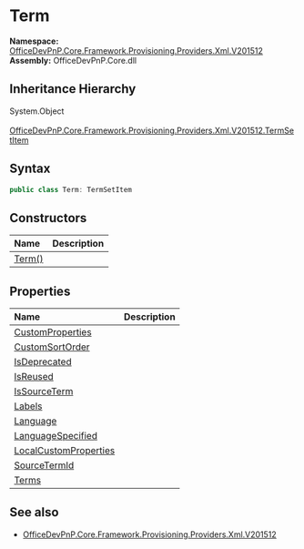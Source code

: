 # Term
  

**Namespace:** [OfficeDevPnP.Core.Framework.Provisioning.Providers.Xml.V201512](OfficeDevPnP.Core.Framework.Provisioning.Providers.Xml.V201512.md)  
**Assembly:** OfficeDevPnP.Core.dll  
## Inheritance Hierarchy
System.Object  
&ensp;[OfficeDevPnP.Core.Framework.Provisioning.Providers.Xml.V201512.TermSetItem](OfficeDevPnP.Core.Framework.Provisioning.Providers.Xml.V201512.TermSetItem.md)  
## Syntax
```C#
public class Term: TermSetItem
```
## Constructors
|**Name**|**Description**|
|:-----|:-----|
| [Term()](OfficeDevPnP.Core.Framework.Provisioning.Providers.Xml.V201512.Term.ctor1.md) |  
## Properties
|**Name**|**Description**|
|:-----|:-----|
| [CustomProperties](OfficeDevPnP.Core.Framework.Provisioning.Providers.Xml.V201512.Term.CustomProperties.md) | 
| [CustomSortOrder](OfficeDevPnP.Core.Framework.Provisioning.Providers.Xml.V201512.Term.CustomSortOrder.md) | 
| [IsDeprecated](OfficeDevPnP.Core.Framework.Provisioning.Providers.Xml.V201512.Term.IsDeprecated.md) | 
| [IsReused](OfficeDevPnP.Core.Framework.Provisioning.Providers.Xml.V201512.Term.IsReused.md) | 
| [IsSourceTerm](OfficeDevPnP.Core.Framework.Provisioning.Providers.Xml.V201512.Term.IsSourceTerm.md) | 
| [Labels](OfficeDevPnP.Core.Framework.Provisioning.Providers.Xml.V201512.Term.Labels.md) | 
| [Language](OfficeDevPnP.Core.Framework.Provisioning.Providers.Xml.V201512.Term.Language.md) | 
| [LanguageSpecified](OfficeDevPnP.Core.Framework.Provisioning.Providers.Xml.V201512.Term.LanguageSpecified.md) | 
| [LocalCustomProperties](OfficeDevPnP.Core.Framework.Provisioning.Providers.Xml.V201512.Term.LocalCustomProperties.md) | 
| [SourceTermId](OfficeDevPnP.Core.Framework.Provisioning.Providers.Xml.V201512.Term.SourceTermId.md) | 
| [Terms](OfficeDevPnP.Core.Framework.Provisioning.Providers.Xml.V201512.Term.Terms.md) | 
## See also
- [OfficeDevPnP.Core.Framework.Provisioning.Providers.Xml.V201512](OfficeDevPnP.Core.Framework.Provisioning.Providers.Xml.V201512.md)
